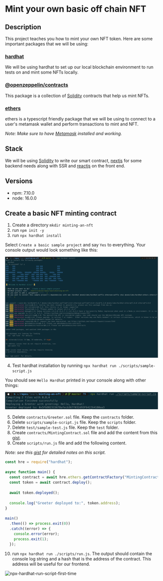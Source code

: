 # Mint your own basic off chain NFT

## Description

This project teaches you how to mint your own NFT token. Here are some important packages that we will be using:

### [hardhat](https://www.npmjs.com/package/hardhat)

We will be using hardhat to set up our local blockchain environment to run tests on and mint some NFTs locally.

### [@openzeppelin/contracts](https://www.npmjs.com/package/@openzeppelin/contracts)

This package is a collection of [Solidity](https://docs.soliditylang.org/en/v0.8.9/) contracts that help us mint NFTs.

### [ethers](https://www.npmjs.com/package/ethers)

ethers is a typescript friendly package that we will be using to connect to a user's metamask wallet and perform transactions to mint and NFT.

*Note: Make sure to have [Metamask](https://metamask.io/) installed and working.*

## Stack

We will be using [Solidity](https://docs.soliditylang.org/en/v0.8.9/) to write our smart contract, [nextjs](https://nextjs.org/) for some backend needs along with SSR and [reactjs](https://reactjs.org/) on the front end.

## Versions

- npm: 7.10.0
- node: 16.0.0


## Create a basic NFT minting contract

1. Create a directory `mkdir minting-an-nft`
2. run `npm init -y`
3. run `npx hardhat install`

Select `Create a basic sample project` and say `Yes` to everything. Your console output would look something like this:

![npx-hardhat-install](./assets/npx-hardhat-install.png)

4. Test hardhat installation by running `npx hardhat run ./scripts/sample-script.js`

You should see `Hello Hardhat` printed in your console along with other things:

![npx-hardhat-test](./assets/npx-hardhat-test.png)

5. Delete `contracts/Greeter.sol` file. Keep the `contracts` folder.
6. Delete `scripts/sample-script.js` file. Keep the `scripts` folder.
7. Delete `test/sample-test.js` file. Keep the `test` folder.
8. Create `contracts/MintingContract.sol` file and add the content from this [gist](https://gist.github.com/ximxim/1c6129a51eb5b2b175f13d2c00854f6f).
9. Create `scripts/run.js` file and add the following content.

*Note: see this [gist](https://gist.github.com/ximxim/9d294e0ddf8673ef27b3528e6a0a633c) for detailed notes on this script.*

```javascript
const hre = require("hardhat");

async function main() {
  const contract = await hre.ethers.getContractFactory("MintingContract");
  const token = await contract.deploy();

  await token.deployed();

  console.log("Greeter deployed to:", token.address);
}

main()
  .then(() => process.exit(0))
  .catch((error) => {
    console.error(error);
    process.exit(1);
  });
```

10. run `npx hardhat run ./scripts/run.js`. The output should contain the console log string and a hash that is the address of the contract. This address will be useful for our frontend.

![npx-hardhat-run-script-first-time](../minting-an-nft/assets/npx-hardhat-run-script-first-time.png)


